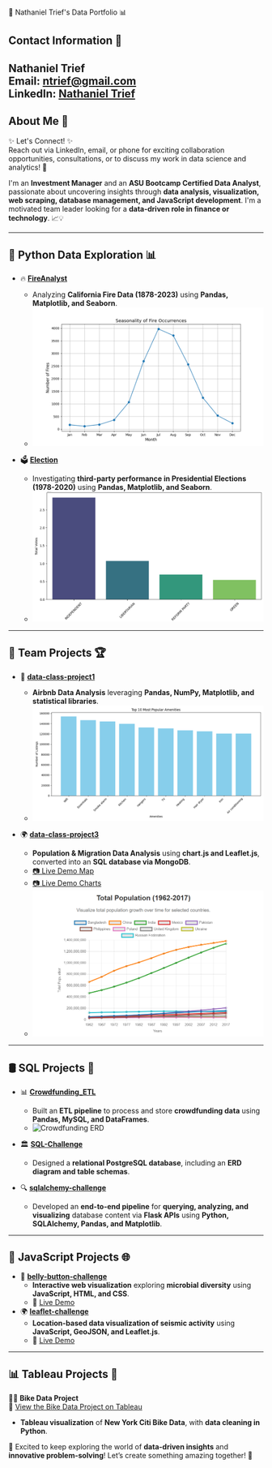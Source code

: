 🚀 Nathaniel Trief's Data Portfolio 📊

## Contact Information 📩
Nathaniel Trief  
Email: ntrief@gmail.com  
LinkedIn: [Nathaniel Trief](https://www.linkedin.com/in/nathaniel-trief-492a70b/)
 ---

## About Me 🌟
✨ Let's Connect! ✨  
Reach out via LinkedIn, email, or phone for exciting collaboration opportunities, consultations, or to discuss my work in data science and analytics! 🚀  

I'm an **Investment Manager** and an **ASU Bootcamp Certified Data Analyst**, passionate about uncovering insights through **data analysis, visualization, web scraping, database management, and JavaScript development**. I'm a motivated team leader looking for a **data-driven role in finance or technology**. 📈💡  

---

## 🐍 Python Data Exploration 📊
- 🔥 **[FireAnalyst](https://github.com/ngrief/FireAnalyst.git)**  
  - Analyzing **California Fire Data (1878-2023)** using **Pandas, Matplotlib, and Seaborn**.
  - ![Seasonality of Fire Occurrences](https://raw.githubusercontent.com/ngrief/Curated_List/main/Resources/seasonality.png)

- 🗳 **[Election](https://github.com/ngrief/Election.git)**  
  - Investigating **third-party performance in Presidential Elections (1978-2020)** using **Pandas, Matplotlib, and Seaborn**.
  - ![Votes by Party](https://raw.githubusercontent.com/ngrief/Curated_List/main/Resources/VotesbyParty.png)

---

## 🤝 Team Projects 🏆
- 🏡 **[data-class-project1](https://github.com/ngrief/data-class-project1.git)**  
  - **Airbnb Data Analysis** leveraging **Pandas, NumPy, Matplotlib, and statistical libraries**.
  - ![Fig2 - Data Visualization](https://raw.githubusercontent.com/ngrief/data-class-project1/main/output_data/Fig2.png)

- 🌍 **[data-class-project3](https://github.com/ngrief/data-class-project-3.git)**  
  - **Population & Migration Data Analysis** using **chart.js and Leaflet.js**, converted into an **SQL database via MongoDB**.
  - [📷 Live Demo Map](https://ngrief.github.io/data-class-project-3/index.html)
  - [📷 Live Demo Charts](https://ngrief.github.io/data-class-project-3/index2.html)
  - ![Total Population](https://raw.githubusercontent.com/ngrief/data-class-project-3/main/Images/Total_Population.png)


---

## 🛢 SQL Projects 💾
- 📊 **[Crowdfunding_ETL](https://github.com/ngrief/Crowdfunding_ETL.git)**  
  - Built an **ETL pipeline** to process and store **crowdfunding data** using **Pandas, MySQL, and DataFrames**.
  - ![Crowdfunding ERD](https://raw.githubusercontent.com/ngrief/Crowdfunding_ETL/main/Crowdfunding%20ERD.png)

- 🏛 **[SQL-Challenge](https://github.com/ngrief/sql-challenge.git)**  
  - Designed a **relational PostgreSQL database**, including an **ERD diagram and table schemas**.
- 🔍 **[sqlalchemy-challenge](https://github.com/ngrief/sqlalchemy-challenge.git)**  
  - Developed an **end-to-end pipeline** for **querying, analyzing, and visualizing** database content via **Flask APIs** using **Python, SQLAlchemy, Pandas, and Matplotlib**.

---

## 🎨 JavaScript Projects 🌐
- 🦠 **[belly-button-challenge](https://github.com/ngrief/belly-button-challenge.git)**  
  - **Interactive web visualization** exploring **microbial diversity** using **JavaScript, HTML, and CSS**.  
  - 🎥 [Live Demo](https://ngrief.github.io/belly-button-challenge/)
- 🌍 **[leaflet-challenge](https://github.com/ngrief/leaflet-challenge.git)**  
  - **Location-based data visualization of seismic activity** using **JavaScript, GeoJSON, and Leaflet.js**.
  - 📸 [Live Demo](https://ngrief.github.io/leaflet-challenge/)
---

## 📊 Tableau Projects 🎨
🚴‍♂️ **Bike Data Project**  
🔗 [View the Bike Data Project on Tableau](https://public.tableau.com/views/BikeDataProject_17394900320310/Story1)  
  - **Tableau visualization** of **New York Citi Bike Data**, with **data cleaning in Python**.

🚀 Excited to keep exploring the world of **data-driven insights** and **innovative problem-solving**! Let’s create something amazing together! 🎯

